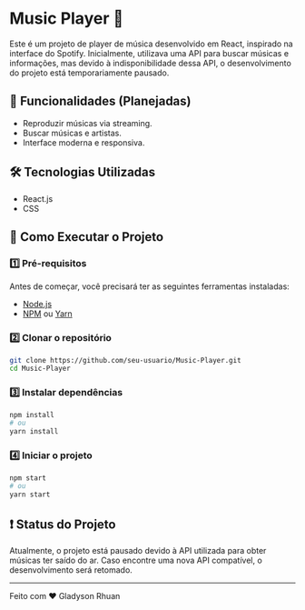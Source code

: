 # Music Player 🎵

Este é um projeto de player de música desenvolvido em React, inspirado na interface do Spotify. Inicialmente, utilizava uma API para buscar músicas e informações, mas devido à indisponibilidade dessa API, o desenvolvimento do projeto está temporariamente pausado.

## 📌 Funcionalidades (Planejadas)

- Reproduzir músicas via streaming.
- Buscar músicas e artistas.
- Interface moderna e responsiva.

## 🛠️ Tecnologias Utilizadas

- React.js
- CSS

## 🚀 Como Executar o Projeto

### 1️⃣ Pré-requisitos

Antes de começar, você precisará ter as seguintes ferramentas instaladas:

- [Node.js](https://nodejs.org/)
- [NPM](https://www.npmjs.com/) ou [Yarn](https://yarnpkg.com/)

### 2️⃣ Clonar o repositório

```bash
git clone https://github.com/seu-usuario/Music-Player.git
cd Music-Player
```

### 3️⃣ Instalar dependências

```bash
npm install
# ou
yarn install
```

### 4️⃣ Iniciar o projeto

```bash
npm start
# ou
yarn start
```

## ❗ Status do Projeto

Atualmente, o projeto está pausado devido à API utilizada para obter músicas ter saído do ar. Caso encontre uma nova API compatível, o desenvolvimento será retomado.

---

Feito com ❤️ Gladyson Rhuan

